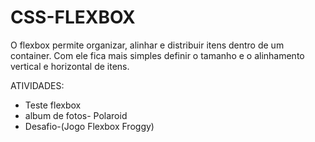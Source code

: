 # CSS-FLEXBOX
O flexbox permite organizar, alinhar e distribuir itens dentro de um container. Com ele fica mais simples definir o tamanho e o alinhamento vertical e horizontal de itens.


ATIVIDADES:
- Teste flexbox
- album de fotos- Polaroid
- Desafio-(Jogo Flexbox Froggy)
